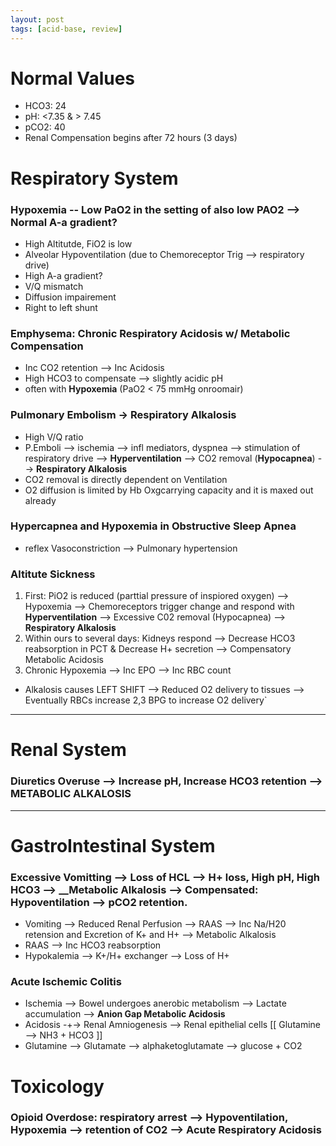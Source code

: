 ```yaml
---
layout: post
tags: [acid-base, review]
---
```


# Normal Values

- HCO3: 24
- pH: <7.35 & > 7.45
- pCO2: 40
- Renal Compensation begins after 72 hours (3 days) 
# Respiratory System

### Hypoxemia -- Low PaO2 in the setting of also low PAO2 --> Normal A-a gradient? 

- High Altitutde, FiO2 is low
- Alveolar Hypoventilation (due to Chemoreceptor Trig --> respiratory drive)
- High A-a gradient?
 - V/Q mismatch
 - Diffusion impairement
 - Right to left shunt


### Emphysema: Chronic Respiratory Acidosis w/ Metabolic Compensation

- Inc CO2 retention --> Inc Acidosis
- High HCO3 to compensate --> slightly acidic pH
- often with __Hypoxemia__ (PaO2 < 75 mmHg onroomair)

### Pulmonary Embolism -> Respiratory Alkalosis

- High V/Q ratio
- P.Emboli --> ischemia --> infl mediators, dyspnea --> stimulation of respiratory drive -->  __Hyperventilation__ --> CO2 removal (__Hypocapnea__) --> __Respiratory Alkalosis__
- CO2 removal is directly dependent on Ventilation
- O2 diffusion is limited by Hb Oxgcarrying capacity and it is maxed out already

### Hypercapnea and Hypoxemia in Obstructive Sleep Apnea 

- reflex Vasoconstriction --> Pulmonary hypertension


### Altitute Sickness

1. First: PiO2 is reduced (parttial pressure of inspiored oxygen) --> Hypoxemia --> Chemoreceptors trigger change and respond with __Hyperventilation__ --> Excessive C02 removal (Hypocapnea) --> __Respiratory Alkalosis__ 
2. Within ours to several days: Kidneys respond --> Decrease HCO3 reabsorption in PCT & Decrease H+ secretion --> Compensatory Metabolic Acidosis
3. Chronic Hypoxemia --> Inc EPO --> Inc RBC count
- Alkalosis causes LEFT SHIFT --> Reduced O2 delivery to tissues --> Eventually RBCs increase 2,3 BPG to increase O2 delivery`

-----------------------------------

# Renal System

### Diuretics Overuse --> Increase pH, Increase HCO3 retention --> __METABOLIC ALKALOSIS__ 
-----------------------------------


# GastroIntestinal System


### Excessive Vomitting --> Loss of HCL --> H+ loss, High pH, High HCO3 --> __Metabolic Alkalosis --> Compensated: Hypoventilation --> pCO2 retention. 

- Vomiting --> Reduced Renal Perfusion --> RAAS --> Inc Na/H20 retension and Excretion of K+ and H+ --> Metabolic Alkalosis
- RAAS --> Inc HCO3 reabsorption
- Hypokalemia --> K+/H+ exchanger --> Loss of H+ 


### Acute Ischemic Colitis

- Ischemia --> Bowel undergoes anerobic metabolism --> Lactate accumulation --> __Anion Gap Metabolic Acidosis__ 
- Acidosis -+-> Renal Amniogenesis --> Renal epithelial cells [[ Glutamine --> NH3 + HCO3 ]]
- Glutamine --> Glutamate --> alphaketoglutamate --> glucose + CO2


# Toxicology

### Opioid Overdose: respiratory arrest --> __Hypoventilation__, __Hypoxemia__ --> retention of CO2 --> Acute Respiratory Acidosis


